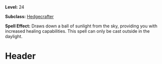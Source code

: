 <!-- TITLE: Spell: Ball Of Sunlight -->
<!-- SUBTITLE:  -->

**Level:** 24

**Subclass:** [Hedgecrafter](hedgecrafter)

**Spell Effect:** Draws down a ball of sunlight from the sky, providing you with increased healing capabilities.  This spell can only be cast outside in the daylight.

# Header